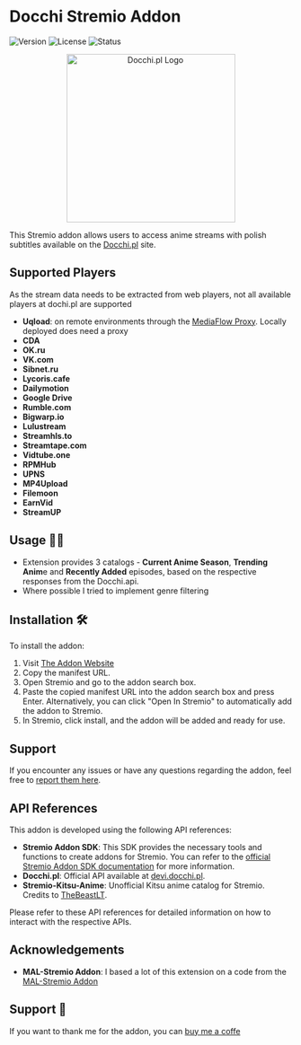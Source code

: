 # Docchi Stremio Addon
![Version](https://img.shields.io/badge/version-0.0.5-blue.svg)
![License](https://img.shields.io/badge/license-MIT-green.svg)
![Status](https://img.shields.io/badge/status-Active-brightgreen.svg)

<div align="center">
  <img src="https://docchi.pl/static/img/logo.svg" alt="Docchi.pl Logo" width="300">
</div>

This Stremio addon allows users to access anime streams with polish subtitles available on the [Docchi.pl](http://docchi.pl/) site. 

## Supported Players
As the stream data needs to be extracted from web players, not all available players at dochi.pl are supported
- **Uqload**: on remote environments through the [MediaFlow Proxy](https://github.com/mhdzumair/mediaflow-proxy/issues). Locally deployed does need a proxy
- **CDA**
- **OK.ru**
- **VK.com**
- **Sibnet.ru**
- **Lycoris.cafe**
- **Dailymotion**
- **Google Drive**
- **Rumble.com**
- **Bigwarp.io**
- **Lulustream**
- **Streamhls.to**
- **Streamtape.com**
- **Vidtube.one**
- **RPMHub**
- **UPNS**
- **MP4Upload**
- **Filemoon**
- **EarnVid**
- **StreamUP**

## Usage 🧑‍💻

- Extension provides 3 catalogs - **Current Anime Season**, **Trending Anim**e and **Recently Added** episodes, based on the respective responses from the Docchi.api.
- Where possible I tried to implement genre filtering 

## Installation 🛠️

To install the addon:

1. Visit [The Addon Website](https://stremio.docci.pl/) 
2. Copy the manifest URL.
4. Open Stremio and go to the addon search box.
5. Paste the copied manifest URL into the addon search box and press Enter. Alternatively, you can click "Open In Stremio" to automatically add the addon to Stremio.
6. In Stremio, click install, and the addon will be added and ready for use.

## Support

If you encounter any issues or have any questions regarding the addon, feel free to [report them here](https://github.com/skoruppa/docchi-stremio-addon/issues).

## API References

This addon is developed using the following API references:

- **Stremio Addon SDK**: This SDK provides the necessary tools and functions to create addons for Stremio. You can refer to the [official Stremio Addon SDK documentation](https://github.com/Stremio/stremio-addon-sdk) for more information.
- **Docchi.pl**: Official API available at [devi.docchi.pl](https://dev.docchi.pl/).
- **Stremio-Kitsu-Anime**: Unofficial Kitsu anime catalog for Stremio. Credits to [TheBeastLT](https://github.com/TheBeastLT/stremio-kitsu-anime).

Please refer to these API references for detailed information on how to interact with the respective APIs.

## Acknowledgements

- **MAL-Stremio Addon**: I based a lot of this extension on a code from the [MAL-Stremio Addon](https://github.com/SageTendo/mal-stremio-addon/)


## Support 🤝

If you want to thank me for the addon, you can [buy me a coffe](https://buycoffee.to/skoruppa) 
